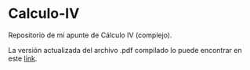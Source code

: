 # Calculo-IV
Repositorio de mi apunte de Cálculo IV (complejo).

La versión actualizada del archivo .pdf compilado lo puede encontrar en este [link](https://drive.google.com/file/d/1YKuJte4jds6zLnpy4fEHrY9BAIoTiJTy/view?usp=sharing).

